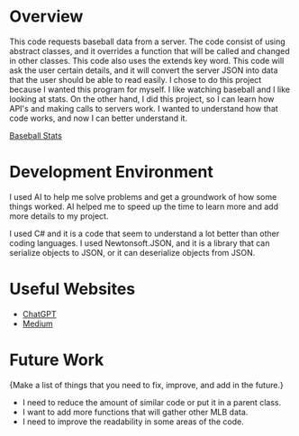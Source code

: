 # Overview

This code requests baseball data from a server. The code consist of using abstract classes, and it overrides a function
that will be called and changed in other classes. This code also uses the extends 
key word. This code will ask the user certain details, and it will convert the server JSON into data that the user
should be able to read easily. I chose to do this project because I wanted this program for myself. I like watching baseball
and I like looking at stats. On the other hand, I did this project, so I can learn how API's and 
making calls to servers work. I wanted to understand how that code works, and now I can better understand it.

[Baseball Stats](https://youtu.be/1d5eHfJrzhY)

# Development Environment

I used AI to help me solve problems and get a groundwork of how some things worked. AI helped
me to speed up the time to learn more and add more details to my project.

I used C# and it is a code that seem to understand a lot better than other coding languages. I used
Newtonsoft.JSON, and it is a library that can serialize objects to JSON, or it can deserialize objects from JSON. 


# Useful Websites

- [ChatGPT](https://chatgpt.com/c/ebda31eb-0d1f-4fb0-af3d-f770bbdc64bc)
- [Medium](https://medium.com/@fran6_ca/how-to-deserialise-a-list-of-object-from-http-api-in-c-net-core-43144eb8c6b5)

# Future Work

{Make a list of things that you need to fix, improve, and add in the future.}

- I need to reduce the amount of similar code or put it in a parent class.
- I want to add more functions that will gather other MLB data.
- I need to improve the readability in some areas of the code.